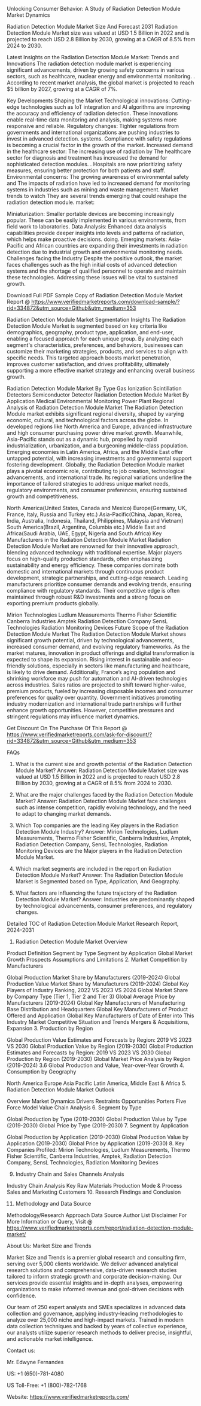 Unlocking Consumer Behavior: A Study of Radiation Detection Module Market Dynamics


Radiation Detection Module Market Size And Forecast 2031
Radiation Detection Module Market size was valued at USD 1.5 Billion in 2022 and is projected to reach USD 2.8 Billion by 2030, growing at a CAGR of 8.5% from 2024 to 2030.

Latest Insights on the Radiation Detection Module Market: Trends and Innovations
The radiation detection module market is experiencing significant advancements, driven by growing safety concerns in various sectors, such as healthcare, nuclear energy and environmental monitoring. . According to recent market analysis, the global market is projected to reach $5 billion by 2027, growing at a CAGR of 7%.

Key Developments Shaping the Market
Technological innovations: Cutting-edge technologies such as IoT integration and AI algorithms are improving the accuracy and efficiency of radiation detection. These innovations enable real-time data monitoring and analysis, making systems more responsive and reliable.
Regulatory changes: Tighter regulations from governments and international organizations are pushing industries to invest in advanced detection. systems. Compliance with safety regulations is becoming a crucial factor in the growth of the market.
Increased demand in the healthcare sector: The increasing use of radiation by The healthcare sector for diagnosis and treatment has increased the demand for sophisticated detection modules. . Hospitals are now prioritizing safety measures, ensuring better protection for both patients and staff.
Environmental concerns: The growing awareness of environmental safety and The impacts of radiation have led to increased demand for monitoring systems in industries such as mining and waste management.
Market trends to watch
They are several trends emerging that could reshape the radiation detection module. market:

Miniaturization: Smaller portable devices are becoming increasingly popular. These can be easily implemented in various environments, from field work to laboratories.
Data Analysis: Enhanced data analysis capabilities provide deeper insights into levels and patterns of radiation, which helps make proactive decisions. doing.
Emerging markets: Asia-Pacific and African countries are expanding their investments in radiation detection due to industrial growth and environmental monitoring needs.
Challenges facing the Industry
Despite the positive outlook, the market faces challenges such as the high initial costs of advanced detection systems and the shortage of qualified personnel to operate and maintain these technologies. Addressing these issues will be vital to sustained growth.

Download Full PDF Sample Copy of Radiation Detection Module Market Report @ https://www.verifiedmarketreports.com/download-sample/?rid=334872&utm_source=Github&utm_medium=353

Radiation Detection Module Market Segmentation Insights
The Radiation Detection Module Market is segmented based on key criteria like demographics, geography, product type, application, and end-user, enabling a focused approach for each unique group. By analyzing each segment's characteristics, preferences, and behaviors, businesses can customize their marketing strategies, products, and services to align with specific needs. This targeted approach boosts market penetration, improves customer satisfaction, and drives profitability, ultimately supporting a more effective market strategy and enhancing overall business growth.

Radiation Detection Module Market By Type
Gas Ionization
Scintillation Detectors
Semiconductor Detector
Radiation Detection Module Market By Application
Medical
Environmental Monitoring
Power Plant
Regional Analysis of Radiation Detection Module Market
The Radiation Detection Module market exhibits significant regional diversity, shaped by varying economic, cultural, and technological factors across the globe. In developed regions like North America and Europe, advanced infrastructure and high consumer purchasing power drive market growth. Meanwhile, Asia-Pacific stands out as a dynamic hub, propelled by rapid industrialization, urbanization, and a burgeoning middle-class population. Emerging economies in Latin America, Africa, and the Middle East offer untapped potential, with increasing investments and governmental support fostering development. Globally, the Radiation Detection Module market plays a pivotal economic role, contributing to job creation, technological advancements, and international trade. Its regional variations underline the importance of tailored strategies to address unique market needs, regulatory environments, and consumer preferences, ensuring sustained growth and competitiveness.

North America(United States, Canada and Mexico)
Europe(Germany, UK, France, Italy, Russia and Turkey etc.)
Asia-Pacific(China, Japan, Korea, India, Australia, Indonesia, Thailand, Philippines, Malaysia and Vietnam)
South America(Brazil, Argentina, Columbia etc.)
Middle East and Africa(Saudi Arabia, UAE, Egypt, Nigeria and South Africa)
Key Manufacturers in the Radiation Detection Module Market
Radiation Detection Module Market are renowned for their innovative approach, blending advanced technology with traditional expertise. Major players focus on high-quality production standards, often emphasizing sustainability and energy efficiency. These companies dominate both domestic and international markets through continuous product development, strategic partnerships, and cutting-edge research. Leading manufacturers prioritize consumer demands and evolving trends, ensuring compliance with regulatory standards. Their competitive edge is often maintained through robust R&D investments and a strong focus on exporting premium products globally.

Mirion Technologies
Ludlum Measurements
Thermo Fisher Scientific
Canberra Industries
Amptek
Radiation Detection Company
SensL Technologies
Radiation Monitoring Devices
Future Scope of the Radiation Detection Module Market
The Radiation Detection Module Market shows significant growth potential, driven by technological advancements, increased consumer demand, and evolving regulatory frameworks. As the market matures, innovation in product offerings and digital transformation is expected to shape its expansion. Rising interest in sustainable and eco-friendly solutions, especially in sectors like manufacturing and healthcare, is likely to drive demand. Additionally, France’s aging population and shrinking workforce may push for automation and AI-driven technologies across industries. Sales ratios are projected to shift toward higher-value, premium products, fueled by increasing disposable incomes and consumer preferences for quality over quantity. Government initiatives promoting industry modernization and international trade partnerships will further enhance growth opportunities. However, competitive pressures and stringent regulations may influence market dynamics.

Get Discount On The Purchase Of This Report @ https://www.verifiedmarketreports.com/ask-for-discount/?rid=334872&utm_source=Github&utm_medium=353

FAQs
1. What is the current size and growth potential of the Radiation Detection Module Market?
Answer: Radiation Detection Module Market size was valued at USD 1.5 Billion in 2022 and is projected to reach USD 2.8 Billion by 2030, growing at a CAGR of 8.5% from 2024 to 2030.

2. What are the major challenges faced by the Radiation Detection Module Market?
Answer: Radiation Detection Module Market face challenges such as intense competition, rapidly evolving technology, and the need to adapt to changing market demands.

3. Which Top companies are the leading Key players in the Radiation Detection Module Industry?
Answer: Mirion Technologies, Ludlum Measurements, Thermo Fisher Scientific, Canberra Industries, Amptek, Radiation Detection Company, SensL Technologies, Radiation Monitoring Devices are the Major players in the Radiation Detection Module Market.

4. Which market segments are included in the report on Radiation Detection Module Market?
Answer: The Radiation Detection Module Market is Segmented based on Type, Application, And Geography.

5. What factors are influencing the future trajectory of the Radiation Detection Module Market?
Answer: Industries are predominantly shaped by technological advancements, consumer preferences, and regulatory changes.

Detailed TOC of Radiation Detection Module Market Research Report, 2024-2031
1. Radiation Detection Module Market Overview

Product Definition
Segment by Type
Segment by Application
Global Market Growth Prospects
Assumptions and Limitations
2. Market Competition by Manufacturers

Global Production Market Share by Manufacturers (2019-2024)
Global Production Value Market Share by Manufacturers (2019-2024)
Global Key Players of Industry Ranking, 2022 VS 2023 VS 2024
Global Market Share by Company Type (Tier 1, Tier 2 and Tier 3)
Global Average Price by Manufacturers (2019-2024)
Global Key Manufacturers of Manufacturing Base Distribution and Headquarters
Global Key Manufacturers of Product Offered and Application
Global Key Manufacturers of Date of Enter into This Industry
Market Competitive Situation and Trends
Mergers & Acquisitions, Expansion
3. Production by Region

Global Production Value Estimates and Forecasts by Region: 2019 VS 2023 VS 2030
Global Production Value by Region (2019-2030)
Global Production Estimates and Forecasts by Region: 2019 VS 2023 VS 2030
Global Production by Region (2019-2030)
Global Market Price Analysis by Region (2019-2024) 3.6 Global Production and Value, Year-over-Year Growth
4. Consumption by Geography

North America
Europe
Asia Pacific
Latin America, Middle East & Africa
5. Radiation Detection Module Market Outlook

Overview
Market Dynamics
Drivers
Restraints
Opportunities
Porters Five Force Model
Value Chain Analysis 
6. Segment by Type

Global Production by Type (2019-2030)
Global Production Value by Type (2019-2030)
Global Price by Type (2019-2030)
7. Segment by Application

Global Production by Application (2019-2030)
Global Production Value by Application (2019-2030)
Global Price by Application (2019-2030)
8. Key Companies Profiled: Mirion Technologies, Ludlum Measurements, Thermo Fisher Scientific, Canberra Industries, Amptek, Radiation Detection Company, SensL Technologies, Radiation Monitoring Devices

9. Industry Chain and Sales Channels Analysis

Industry Chain Analysis
Key Raw Materials
Production Mode & Process
Sales and Marketing
Customers
10. Research Findings and Conclusion

11. Methodology and Data Source

Methodology/Research Approach
Data Source
Author List
Disclaimer
For More Information or Query, Visit @ https://www.verifiedmarketreports.com/report/radiation-detection-module-market/

About Us: Market Size and Trends

Market Size and Trends is a premier global research and consulting firm, serving over 5,000 clients worldwide. We deliver advanced analytical research solutions and comprehensive, data-driven research studies tailored to inform strategic growth and corporate decision-making. Our services provide essential insights and in-depth analyses, empowering organizations to make informed revenue and goal-driven decisions with confidence.

Our team of 250 expert analysts and SMEs specializes in advanced data collection and governance, applying industry-leading methodologies to analyze over 25,000 niche and high-impact markets. Trained in modern data collection techniques and backed by years of collective experience, our analysts utilize superior research methods to deliver precise, insightful, and actionable market intelligence.

Contact us:

Mr. Edwyne Fernandes

US: +1 (650)-781-4080

US Toll-Free: +1 (800)-782-1768

Website: https://www.verifiedmarketreports.com/
